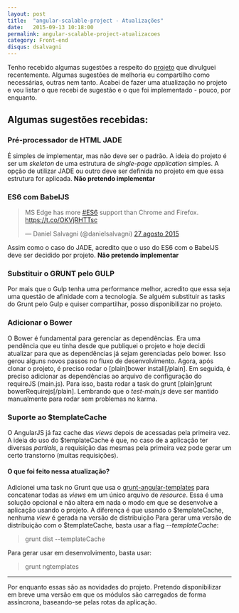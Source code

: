 ```yaml
---
layout: post
title:  "angular-scalable-project - Atualizações"
date:   2015-09-13 10:18:00
permalink: angular-scalable-project-atualizacoes
category: Front-end
disqus: dsalvagni
---
```

Tenho recebido algumas sugestões a respeito do [projeto](http://github.com/dsalvagni/angular-scalable-project) que divulguei recentemente. Algumas sugestões de melhoria eu compartilho como necessárias, outras nem tanto. Acabei de fazer uma atualização no projeto e vou listar o que recebi de sugestão e o que foi implementado - pouco, por enquanto.

## Algumas sugestões recebidas:

### Pré-processador de HTML JADE

É simples de implementar, mas não deve ser o padrão. A ideia do projeto é ser um _skeleton_ de uma estrutura de _single-page application_ simples. A opção de utilizar JADE ou outro deve ser definida no projeto em que essa estrutura for aplicada. **Não pretendo implementar**

### ES6 com BabelJS
<blockquote class="twitter-tweet" lang="pt"><p lang="en" dir="ltr">MS Edge has more <a href="https://twitter.com/hashtag/ES6?src=hash">#ES6</a> support than Chrome and Firefox. <a href="https://t.co/OKVjRHTTsc">https://t.co/OKVjRHTTsc</a></p>&mdash; Daniel Salvagni (@danielsalvagni) <a href="https://twitter.com/danielsalvagni/status/637040870219493376">27 agosto 2015</a></blockquote>
<script async src="//platform.twitter.com/widgets.js" charset="utf-8"></script>

Assim como o caso do JADE, acredito que o uso do ES6 com o BabelJS deve ser decidido por projeto. **Não pretendo implementar**

### Substituir o GRUNT pelo GULP

Por mais que o Gulp tenha uma performance melhor, acredito que essa seja uma questão de afinidade com a tecnologia. Se alguém substituir as tasks do Grunt pelo Gulp e quiser compartilhar, posso disponibilizar no projeto.

### Adicionar o Bower

O Bower é fundamental para gerenciar as dependências. Era uma pendência que eu tinha desde que publiquei o projeto e hoje decidi atualizar para que as dependências já sejam gerenciadas pelo bower. Isso gerou alguns novos passos no fluxo de desenvolvimento. Agora, após clonar o projeto, é preciso rodar o [plain]bower install[/plain]. Em seguida, é preciso adicionar as dependências ao arquivo de configuração do requireJS (main.js). Para isso, basta rodar a task do grunt [plain]grunt bowerRequirejs[/plain]. Lembrando que o _test-main.js_ deve ser mantido manualmente para rodar sem problemas no karma.

### Suporte ao $templateCache

O AngularJS já faz cache das _views_ depois de acessadas pela primeira vez. A ideia do uso do $templateCache é que, no caso de a aplicação ter diversas _partials_, a requisição das mesmas pela primeira vez pode gerar um certo transtorno (muitas requisições).

#### O que foi feito nessa atualização?

Adicionei uma task no Grunt que usa o [grunt-angular-templates](https://www.npmjs.com/package/grunt-angular-templates) para concatenar todas as _views_ em um único arquivo de _resource_. Essa é uma solução opcional e não altera em nada o modo em que se desenvolve a aplicação usando o projeto. A diferença é que usando o $templateCache, nenhuma _view_ é gerada na versão de distribuição Para gerar uma versão de distribuição com o $templateCache, basta usar a flag _--templateCache_: 

> grunt dist --templateCache

Para gerar usar em desenvolvimento, basta usar: 

> grunt ngtemplates

* * *

Por enquanto essas são as novidades do projeto. Pretendo disponibilizar em breve uma versão em que os módulos são carregados de forma assíncrona, baseando-se pelas rotas da aplicação.
